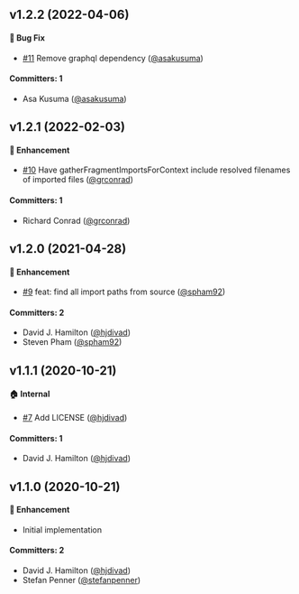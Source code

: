 ## v1.2.2 (2022-04-06)

#### :bug: Bug Fix
* [#11](https://github.com/stefanpenner/graphql-fragment-import/pull/11) Remove graphql dependency ([@asakusuma](https://github.com/asakusuma))

#### Committers: 1
- Asa Kusuma ([@asakusuma](https://github.com/asakusuma))


## v1.2.1 (2022-02-03)

#### :rocket: Enhancement
* [#10](https://github.com/stefanpenner/graphql-fragment-import/pull/10) Have gatherFragmentImportsForContext include resolved filenames of imported files ([@grconrad](https://github.com/grconrad))

#### Committers: 1
- Richard Conrad ([@grconrad](https://github.com/grconrad))


## v1.2.0 (2021-04-28)

#### :rocket: Enhancement
* [#9](https://github.com/stefanpenner/graphql-fragment-import/pull/9) feat: find all import paths from source ([@spham92](https://github.com/spham92))

#### Committers: 2
- David J. Hamilton ([@hjdivad](https://github.com/hjdivad))
- Steven Pham ([@spham92](https://github.com/spham92))


## v1.1.1 (2020-10-21)

#### :house: Internal
* [#7](https://github.com/stefanpenner/graphql-fragment-import/pull/7) Add LICENSE ([@hjdivad](https://github.com/hjdivad))

#### Committers: 1
- David J. Hamilton ([@hjdivad](https://github.com/hjdivad))

## v1.1.0 (2020-10-21)

#### :rocket: Enhancement
* Initial implementation

#### Committers: 2
- David J. Hamilton ([@hjdivad](https://github.com/hjdivad))
- Stefan Penner ([@stefanpenner](https://github.com/stefanpenner))


